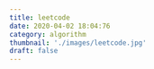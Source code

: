 ```yaml
---
title: leetcode
date: 2020-04-02 18:04:76
category: algorithm
thumbnail: './images/leetcode.jpg'
draft: false
---
```


